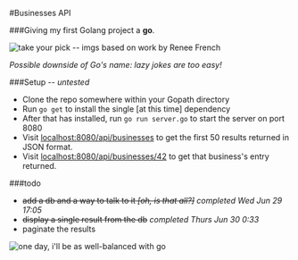 #Businesses API

###Giving my first Golang project a **go**.

![take your pick -- imgs based on work by Renee French](https://blog.golang.org/gopher/usergroups.png)

_Possible downside of Go's name: lazy jokes are too easy!_

###Setup -- _untested_
- Clone the repo somewhere within your Gopath directory
- Run `go get` to install the single [at this time] dependency
- After that has installed, run `go run server.go` to start the server on port 8080
- Visit [localhost:8080/api/businesses](http://localhost:8080/api/businesses) to get the first 50 results returned in JSON format.
- Visit [localhost:8080/api/businesses/42](http://localhost:8080/api/businesses/42) to get that business's entry returned.

###todo
- ~~add a db and a way to talk to it _[oh, is that all?]_~~ _completed Wed Jun 29 17:05_
- ~~display a single result from the db~~ _completed Thurs Jun 30 0:33_
- paginate the results

![one day, i'll be as well-balanced with go](https://media.giphy.com/media/67rLnLxPbC7VS/giphy.gif)
